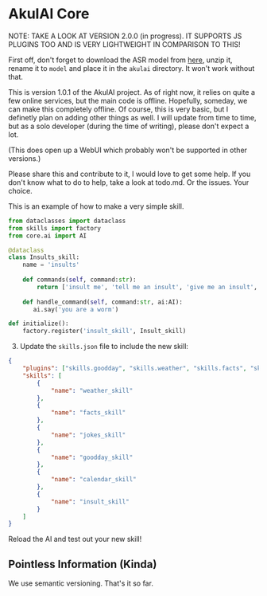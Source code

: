 # AkulAI Core

NOTE: TAKE A LOOK AT VERSION 2.0.0 (in progress). IT SUPPORTS JS PLUGINS TOO AND IS VERY LIGHTWEIGHT IN COMPARISON TO THIS!

First off, don't forget to download the ASR model from [here](https://alphacephei.com/vosk/models), unzip it, rename it to ```model``` and place it in the ```akulai``` directory. It won't work without that.

This is version 1.0.1 of the AkulAI project. As of right now, it relies on quite a few online services, but the main code is offline. Hopefully, someday, we can make this completely offline. Of course, this is very basic, but I definetly plan on adding other things as well. I will update from time to time, but as a solo developer (during the time of writing), please don't expect a lot.

(This does open up a WebUI which probably won't be supported in other versions.)

Please share this and contribute to it, I would love to get some help. If you don't know what to do to help, take a look at todo.md. Or the issues. Your choice.

This is an example of how to make a very simple skill.

``` python
from dataclasses import dataclass
from skills import factory
from core.ai import AI

@dataclass
class Insults_skill:
    name = 'insults'
    
    def commands(self, command:str):
        return ['insult me', 'tell me an insult', 'give me an insult', 'roast me']
        
    def handle_command(self, command:str, ai:AI):
       ai.say('you are a worm')

def initialize():
    factory.register('insult_skill', Insult_skill)
```

3. Update the `skills.json` file to include the new skill:

``` json
{
    "plugins": ["skills.goodday", "skills.weather", "skills.facts", "skills.jokes", "skills.calendar", "skills.insult"],
    "skills": [
        {
            "name": "weather_skill"
        },
        {
            "name": "facts_skill"
        },
        {
            "name": "jokes_skill"
        },
        {
            "name": "goodday_skill"
        },
        {
            "name": "calendar_skill"
        },
        {
            "name": "insult_skill"
        }
    ]
}
```


Reload the AI and test out your new skill!

## Pointless Information (Kinda)

We use semantic versioning. That's it so far.
